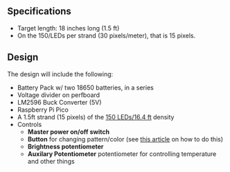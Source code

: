 ## Specifications
- Target length: 18 inches long (1.5 ft)
- On the 150/LEDs per strand (30 pixels/meter), that is 15 pixels.

## Design
The design will include the following:
- Battery Pack w/ two 18650 batteries, in a series
- Voltage divider on perfboard
- LM2596 Buck Converter (5V)
- Raspberry Pi Pico
- A 1.5ft strand (15 pixels) of the [150 LEDs/16.4 ft](https://a.co/d/0i7U9awN) density
- Controls
    - **Master power on/off switch**
    - **Button** for changing pattern/color (see [this article](https://www.hackster.io/Ramji_Patel/raspberry-pi-pico-and-button-321059) on how to do this)
    - **Brightness potentiometer**
    - **Auxilary Potentiometer** potentiometer for controlling temperature and other things